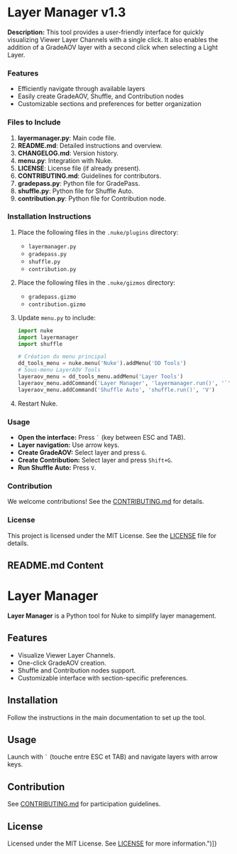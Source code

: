 # Layer Manager v1.3

**Description:** This tool provides a user-friendly interface for quickly visualizing Viewer Layer Channels with a single click. It also enables the addition of a GradeAOV layer with a second click when selecting a Light Layer.

### Features

- Efficiently navigate through available layers
- Easily create GradeAOV, Shuffle, and Contribution nodes
- Customizable sections and preferences for better organization

### Files to Include

1. **layermanager.py**: Main code file.
2. **README.md**: Detailed instructions and overview.
3. **CHANGELOG.md**: Version history.
4. **menu.py**: Integration with Nuke.
5. **LICENSE**: License file (if already present).
6. **CONTRIBUTING.md**: Guidelines for contributors.
7. **gradepass.py**: Python file for GradePass.
8. **shuffle.py**: Python file for Shuffle Auto.
9. **contribution.py**: Python file for Contribution node.

### Installation Instructions

1. Place the following files in the `.nuke/plugins` directory:
    - `layermanager.py`
    - `gradepass.py`
    - `shuffle.py`
    - `contribution.py`

2. Place the following files in the `.nuke/gizmos` directory:
    - `gradepass.gizmo`
    - `contribution.gizmo`

3. Update `menu.py` to include:
    ```python
    import nuke
    import layermanager
    import shuffle

    # Création du menu principal
    dd_tools_menu = nuke.menu('Nuke').addMenu('DD Tools')
    # Sous-menu LayerAOV Tools
    layeraov_menu = dd_tools_menu.addMenu('Layer Tools')
    layeraov_menu.addCommand('Layer Manager', 'layermanager.run()', '`')
    layeraov_menu.addCommand('Shuffle Auto', 'shuffle.run()', 'V')
    ```

4. Restart Nuke.

### Usage

- **Open the interface:** Press `` ` `` (key between ESC and TAB).
- **Layer navigation:** Use arrow keys.
- **Create GradeAOV:** Select layer and press `G`.
- **Create Contribution:** Select layer and press `Shift+G`.
- **Run Shuffle Auto:** Press `V`.

### Contribution

We welcome contributions! See the [CONTRIBUTING.md](CONTRIBUTING.md) for details.

### License

This project is licensed under the MIT License. See the [LICENSE](LICENSE) file for details.

## README.md Content

# Layer Manager

**Layer Manager** is a Python tool for Nuke to simplify layer management.

## Features

- Visualize Viewer Layer Channels.
- One-click GradeAOV creation.
- Shuffle and Contribution nodes support.
- Customizable interface with section-specific preferences.

## Installation

Follow the instructions in the main documentation to set up the tool.

## Usage

Launch with `` ` `` (touche entre ESC et TAB) and navigate layers with arrow keys.

## Contribution

See [CONTRIBUTING.md](CONTRIBUTING.md) for participation guidelines.

## License

Licensed under the MIT License. See [LICENSE](LICENSE) for more information.")]}

